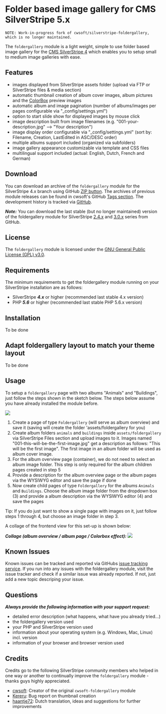 # Folder based image gallery for CMS SilverStripe 5.x
```
NOTE: Work-in-progress fork of cwsoft/silverstripe-foldergallery, which is no longer maintained.
```

The `foldergallery` module is a light weight, simple to use folder based image gallery for the [CMS SilverStripe 4](http://silverstripe.org) which enables you to setup small to medium image galleries with ease.

## Features
- images displayed from SilverStripe assets folder (upload via FTP or SilverStripe files & media section)
- automatic thumbnail creation of album cover images, album pictures and the [ColorBox](http://www.jacklmoore.com/colorbox) preview images
- automatic album and image pagination (number of albums/images per pages configurable via "_config/settings.yml")
- option to start slide show for displayed images by mouse click
- image description built from image filenames (e.g. "001-your-description.jpg" --> "Your description")
- image display order configurable via "_config/settings.yml" (sort by: Filename, Creation, LastEdited in ASC/DESC order)
- multiple albums support included (organized via subfolders)
- image gallery appearance customizable via template and CSS files
- multilingual support included (actual: English, Dutch, French and German)

## Download
You can download an archive of the `foldergallery` module for the SilverStripe 4.x branch using GitHub [ZIP button](https://github.com/Juanitou/silverstripe-foldergallery/archive/master.zip). The archives of previous module releases can be found in cwsoft's GitHub [Tags section](https://github.com/cwsoft/silverstripe-cwsoft-foldergallery/tags). The development history is tracked via [GitHub](https://github.com/cwsoft/silverstripe-cwsoft-foldergallery/commits/master).

***Note:*** You can download the last stable (but no longer maintained) version of the foldergallery module for SilverStripe [2.4.x](https://github.com/cwsoft/silverstripe-cwsoft-foldergallery/tree/2.4.x) and [3.0.x](https://github.com/cwsoft/silverstripe-cwsoft-foldergallery/tree/3.0.x) series from GitHub.

## License
The `foldergallery` module is licensed under the [GNU General Public License (GPL) v3.0](http://www.gnu.org/licenses/gpl-3.0.html).

## Requirements
The minimum requirements to get the foldergallery module running on your SilverStripe installation are as follows:

- SilverStripe ***4.x*** or higher (recommended last stable 4.x version)
- PHP ***5.6*** or higher (recommended last stable PHP 5.6.x version)

## Installation
To be done

<!--1. download latest SilverStripe 4.x [module archive](https://github.com/Juanitou/silverstripe-foldergallery/archive/master.zip) from GitHub
2. unpack the archive on your local computer
3. upload the entire `foldergallery` folder to your SilverStripe root folder using your preferred Ftp program
4. update your SilverStripe database via `http://yourdomain.com/dev/build?flush=all`-->

## Adapt foldergallery layout to match your theme layout
To be done

<!--By default, the foldergallery layout matches the SilverStripe 4.x standard `simple` theme layout. You can adapt the foldergallery layout to match your theme by following the steps below.

1. copy `themes/your-theme/templates/Layout/Page.ss` to `foldergallery/templates/Layout/cwsFolderGalleryPage.ss`
2. add the code `<% include Foldergallery %>` after `$Content` (in file cwsFolderGalleryPage.ss)
3. flush the cache and visit the Foldergallery page in your frontend-->

## Usage
To setup a `foldergallery` page with two albums "Animals" and "Buildings", just follow the steps shown in the sketch below. The steps below assume you have already installed the module before.

![](docs/foldergallery-backend.png)

1. Create a page of type `Foldergallery` (will serve as album overview) and save it (saving will create the folder 'assets/foldergallery for you)
2. Create album folders `animals` and `buildings` inside `assets/foldergallery` via SilverStripe Files section and upload images to it. Images named "001-this-will-be-the-first-image.jpg" get a description as follows: "This will be the first image". The first image in an album folder will be used as album cover image.
3. For the album overview page (container), we do not need to select an album image folder. This step is only required for the album children pages created in step 5
4. Provide a description for the album overview page or the album pages via the WYSIWYG editor and save the page if done
5. Now create child pages of type `Foldergallery` for the albums `Animals` and `Buildings`. Choose the album image folder from the dropdown box (3) and provide a album description via the WYSIWYG editor (4) and save the pages

Tip: If you do just want to show a single page with images on it, just follow steps 1 through 4, but choose an image folder in step 3.

A collage of the frontend view for this set-up is shown below:

***Collage (album overview / album page / Colorbox effect):***
![](docs/foldergallery-frontend.png)

## Known Issues
Known issues can be tracked and reported via GitHubs [issue tracking service](https://github.com/cwsoft/silverstripe-foldergallery/issues). If you run into any issues with the foldergallery module, visit the issue tracker and check if a similar issue was already reported. If not, just add a new topic descriping your issue.

## Questions
***Always provide the following information with your support request:***

 - detailed error description (what happens, what have you already tried...)
 - the foldergallery version used
 - your PHP and SilverStripe version used
 - information about your operating system (e.g. Windows, Mac, Linux) incl. version
 - information of your browser and browser version used

## Credits
Credits go to the following SilverStripe community members who helped in one way or another to continually improve the `foldergallery` module - thanks guys highly appreciated.

 - [cwsoft](https://github.com/cwsoft/): Creator of the original `cwsoft-foldergallery` module
 - [Kereru](http://www.silverstripe.org/ForumMemberProfile/show/26608): Bug report on thumbnail creation
 - [haantje72](http://www.silverstripe.org/ForumMemberProfile/show/5933): Dutch translation, ideas and suggestions for further improvements
